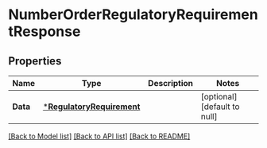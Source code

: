 # NumberOrderRegulatoryRequirementResponse

## Properties
Name | Type | Description | Notes
------------ | ------------- | ------------- | -------------
**Data** | [***RegulatoryRequirement**](RegulatoryRequirement.md) |  | [optional] [default to null]

[[Back to Model list]](../README.md#documentation-for-models) [[Back to API list]](../README.md#documentation-for-api-endpoints) [[Back to README]](../README.md)

